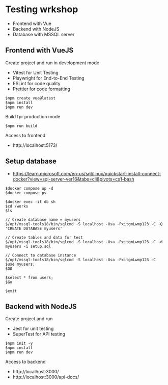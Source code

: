 # Testing wrkshop
* Frontend with Vue
* Backend with NodeJS
* Database with MSSQL server

## Frontend with VueJS
Create project and run in development mode
* Vitest for Unit Testing
* Playwright for End-to-End Testing
* ESLint for code quality
* Prettier for code formatting

```
$npm create vue@latest
$npm install
$npm run dev
```

Build fpr production mode
```
$npm run build
```

Access to frontend
* http://localhost:5173/

## Setup database
* https://learn.microsoft.com/en-us/sql/linux/quickstart-install-connect-docker?view=sql-server-ver16&tabs=cli&pivots=cs1-bash
```
$docker compose up -d 
$docker compose ps

$docker exec -it db sh
$cd /works
$ls

// Create database name = myusers
$/opt/mssql-tools18/bin/sqlcmd -S localhost -Usa -PxitgmLwmp123 -C -Q 'CREATE DATABASE myusers'

// Create tables and data for test
$/opt/mssql-tools18/bin/sqlcmd -S localhost -Usa -PxitgmLwmp123 -C -d myusers -i setup.sql

// Connect to database instance
$/opt/mssql-tools18/bin/sqlcmd -S localhost -Usa -PxitgmLwmp123 -C
$use myusers;
$GO

$select * from users;
$Go

$exit
```

## Backend with NodeJS
Create project and run
* Jest for unit testing
* SuperTest for API testing
```
$npm init -y
$npm install
$npm run dev
```

Access to backend
* http://localhost:3000/
* http://localhost:3000/api-docs/